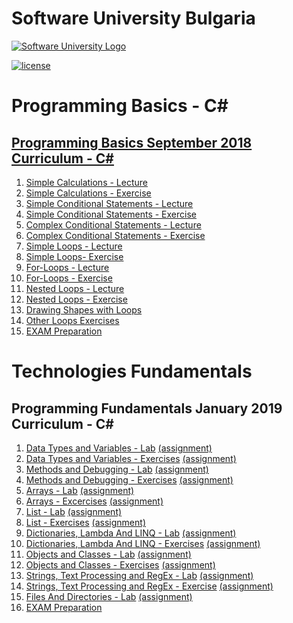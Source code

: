 # Software University Bulgaria

[![Software University Logo](http://tiny.cc/999n4y)](https://softuni.bg)

[![license](https://goo.gl/YJtYFV)](https://goo.gl/3hbwmB)

# Programming Basics - C#
## [Programming Basics September 2018 Curriculum - C#](https://softuni.bg/trainings/2073/programming-basics-with-csharp-september-2018#lesson-9183)
1. [Simple Calculations - Lecture](http://tiny.cc/2m7n4y)
2. [Simple Calculations - Exercise](http://tiny.cc/dr7n4y)
3. [Simple Conditional Statements - Lecture](http://tiny.cc/m07n4y)
4. [Simple Conditional Statements - Exercise](http://tiny.cc/a17n4y)
5. [Complex Conditional Statements - Lecture](http://tiny.cc/j97n4y)
6. [Complex Conditional Statements - Exercise](http://tiny.cc/m97n4y)
7. [Simple Loops - Lecture](http://tiny.cc/zl8n4y)
8. [Simple Loops- Exercise](http://tiny.cc/rm8n4y)
9. [For-Loops - Lecture](http://tiny.cc/2p8n4y)
10. [For-Loops - Exercise](http://tiny.cc/mq8n4y)
11. [Nested Loops - Lecture](http://tiny.cc/rs8n4y)
12. [Nested Loops - Exercise](http://tiny.cc/qt8n4y)
13. [Drawing Shapes with Loops](http://tiny.cc/nx8n4y)
14. [Other Loops Exercises](http://tiny.cc/7y8n4y)
15. [EXAM Preparation](http://tiny.cc/328n4y)

# Technologies Fundamentals
## Programming Fundamentals January 2019 Curriculum - C# 
1. [Data Types and Variables - Lab]() [(assignment)]()
2. [Data Types and Variables - Exercises]() [(assignment)]()
3. [Methods and Debugging - Lab]() [(assignment)]()
4. [Methods and Debugging - Exercises]() [(assignment)]()
5. [Arrays - Lab]() [(assignment)]()
6. [Arrays - Excercises]() [(assignment)]()
7. [List - Lab]() [(assignment)]()
8. [List - Exercises]() [(assignment)]()
9. [Dictionaries, Lambda And LINQ - Lab]() [(assignment)]()
10. [Dictionaries, Lambda And LINQ - Exercises]() [(assignment)]()
11. [Objects and Classes - Lab]() [(assignment)]()
12. [Objects and Classes - Exercises]() [(assignment)]()
13. [Strings, Text Processing and RegEx - Lab]() [(assignment)]()
14. [Strings, Text Processing and RegEx - Exercise]() [(assignment)]()
15. [Files And Directories - Lab]() [(assignment)]()
16. [EXAM Preparation](https://goo.gl/z878ht)